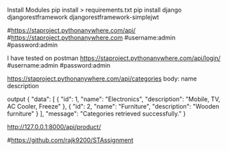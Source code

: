 Install Modules
pip install > requirements.txt
pip install django djangorestframework djangorestframework-simplejwt

#https://staproject.pythonanywhere.com/api/
#https://staproject.pythonanywhere.com
#username:admin
#password:admin

I have tested on postman
https://staproject.pythonanywhere.com/api/login/
#username:admin
#password:admin

https://staproject.pythonanywhere.com/api/categories
body:
    name
    description

 output
 {
    "data": [
        {
            "id": 1,
            "name": "Electronics",
            "description": "Mobile, TV, AC Cooler, Freeze"
        },
        {
            "id": 2,
            "name": "Furniture",
            "description": "Wooden furniture"
        }
    ],
    "message": "Categories retrieved successfully."
}


http://127.0.0.1:8000/api/product/



#https://github.com/rajk9200/STAssignment

